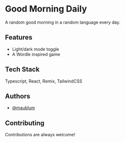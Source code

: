 # Good Morning Daily

A random good morning in a random language every day.

## Features

- Light/dark mode toggle
- A Wordle inspired game

## Tech Stack

Typescript, React, Remix, TailwindCSS

## Authors

- [@maublum](https://www.github.com/mauricioblum)

## Contributing

Contributions are always welcome!
